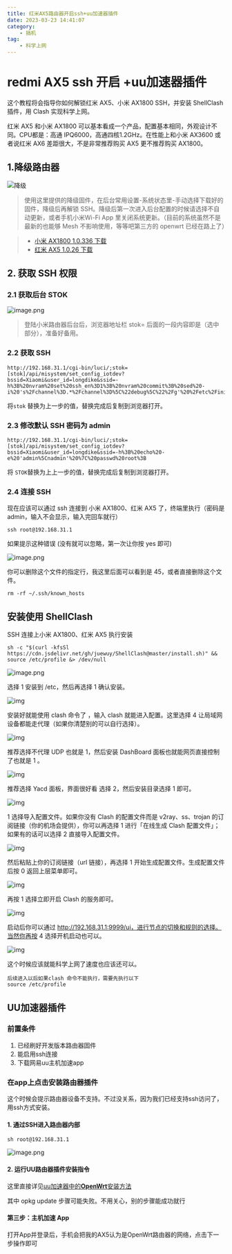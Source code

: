 ```yaml
---
title: 红米AX5路由器开启ssh+uu加速器插件
date: 2023-03-23 14:41:07
category:
    - 搞机
tag:
    - 科学上网 
---
```


# redmi AX5 ssh 开启 +uu加速器插件
这个教程将会指导你如何解锁红米 AX5、小米 AX1800 SSH，并安装 ShellClash 插件，用 Clash 实现科学上网。 

红米 AX5 和小米 AX1800 可以基本看成一个产品，配置基本相同，外观设计不同。CPU都是：高通 IPQ6000，高通四核1.2GHz。在性能上和小米 AX3600 或者说红米 AX6 差距很大，不是非常推荐购买 AX5 更不推荐购买 AX1800。 

## 1.降级路由器
![降级](https://bard-note.oss-cn-hangzhou.aliyuncs.com/img/202303231447059.png)  

> 使用这里提供的降级固件，在后台常用设置-系统状态里-手动选择下载好的固件，降级后再解锁 SSH。降级后第一次进入后台配置的时候请选择不自动更新，或者手机小米Wi-Fi App 里关闭系统更新。（目前的系统虽然不是最新的也能够 Mesh 不影响使用，等等吧第三方的 openwrt 已经在路上了） 

> * [小米 AX1800 1.0.336 下载](https://cdn.cnbj1.fds.api.mi-img.com/xiaoqiang/rom/rm1800/miwifi_rm1800_firmware_fafda_1.0.336.bin)
> * [红米 AX5 1.0.26 下载](https://cdn.cnbj1.fds.api.mi-img.com/xiaoqiang/rom/ra67/miwifi_ra67_all_f3fac_1.0.26.bin)

## 2. 获取 SSH 权限

### 2.1 获取后台 STOK

![image.png](https://bard-note.oss-cn-hangzhou.aliyuncs.com/img/1665988410122-86297696-ed90-404d-8e51-bb29e7dc374a.png)

> 登陆小米路由器后台后，浏览器地址栏 stok= 后面的一段内容即是（选中部分），准备好备用。

### 2.2 获取 SSH

```
http://192.168.31.1/cgi-bin/luci/;stok=[stok]/api/misystem/set_config_iotdev?bssid=Xiaomi&user_id=longdike&ssid=-h%3B%20nvram%20set%20ssh_en%3D1%3B%20nvram%20commit%3B%20sed%20-i%20's%2Fchannel%3D.*%2Fchannel%3D%5C%22debug%5C%22%2Fg'%20%2Fetc%2Finit.d%2Fdropbear%3B%20%2Fetc%2Finit.d%2Fdropbear%20start%3B 
```

将`stok` 替换为上一步的值，替换完成后复制到浏览器打开。

### 2.3 修改默认 SSH 密码为 admin

```
http://192.168.31.1/cgi-bin/luci/;stok=[stok]/api/misystem/set_config_iotdev?bssid=Xiaomi&user_id=longdike&ssid=-h%3B%20echo%20-e%20'admin%5Cnadmin'%20%7C%20passwd%20root%3B 
```

将 `STOK`替换为上上一步的值，替换完成后复制到浏览器打开。

### 2.4 连接 SSH

现在应该可以通过 ssh 连接到 小米 AX1800、红米 AX5 了，终端里执行（密码是 admin，输入不会显示，输入完回车就行）

```
ssh root@192.168.31.1 
```

如果提示这种错误 (没有就可以忽略，第一次让你按 yes 即可)

![image.png](https://bard-note.oss-cn-hangzhou.aliyuncs.com/img/1665988418513-42b42fb5-e34e-4dd7-a5fe-5bdb906a1615.png)

你可以删除这个文件的指定行，我这里后面可以看到是 45，或者直接删除这个文件。

```
rm -rf ~/.ssh/known_hosts 
```

## 安装使用 ShellClash

SSH 连接上小米 AX1800、红米 AX5 执行安装

```
sh -c "$(curl -kfsSl https://cdn.jsdelivr.net/gh/juewuy/ShellClash@master/install.sh)" && source /etc/profile &> /dev/null 
```

![image.png](https://bard-note.oss-cn-hangzhou.aliyuncs.com/img/1665988410725-f5251f65-8f47-446b-bcd6-277e2c278658.png)

选择 1 安装到 /etc，然后再选择 1 确认安装。

![img](https://bard-note.oss-cn-hangzhou.aliyuncs.com/img/1665988412091-f566af57-2b60-4e6a-980a-28ac6ea5ab4b.png)

安装好就能使用 clash 命令了 ，输入 clash 就能进入配置。这里选择 4 让局域网设备都能走代理（如果你清楚别的可以自行选择）。

![img](https://bard-note.oss-cn-hangzhou.aliyuncs.com/img/1665988417281-c79ec77f-cdb1-49ed-b6ad-512a38dd4ecb.png)

推荐选择不代理 UDP 也就是 1，然后安装 DashBoard 面板也就能网页直接控制了也就是 1 。

![img](https://bard-note.oss-cn-hangzhou.aliyuncs.com/img/1665988430529-eaa96afe-98fa-4830-ac23-4864780c5850.png)

推荐选择 Yacd 面板，界面很好看 选择 2，然后安装目录选择 1 即可。

![img](https://bard-note.oss-cn-hangzhou.aliyuncs.com/img/1665988433681-212a8a5d-46c2-4577-a4b5-9b44c556ee88.png)

1 选择导入配置文件。如果你没有 Clash 的配置文件而是 v2ray、ss、trojan 的订阅链接（你的机场会提供），你可以再选择 1 进行「在线生成 Clash 配置文件」；如果有的话可以选择 2 直接导入配置文件。

![img](https://bard-note.oss-cn-hangzhou.aliyuncs.com/img/1665988435684-db6b45e7-eb1e-434a-9977-05df0766056e.png)

然后粘贴上你的订阅链接（url 链接），再选择 1 开始生成配置文件。生成配置文件后按 0 返回上层菜单即可。

![img](https://bard-note.oss-cn-hangzhou.aliyuncs.com/img/1665988437454-8a61ef8b-3c01-4629-9c02-13eb08180991.png)

再按 1 选择立即开启 Clash 的服务即可。

![img](https://bard-note.oss-cn-hangzhou.aliyuncs.com/img/1665988436375-fa1bfb6e-bc3b-423e-a4c9-1609ea01bb0b.png)

启动后你可以通过 http://192.168.31.1:9999/ui，进行节点的切换和规则的选择。当然你再按 4 选择开机启动也可以。

![img](https://bard-note.oss-cn-hangzhou.aliyuncs.com/img/1665988437829-156951fe-438c-4920-9534-9f09225a1b17.png)

这个时候应该就能科学上网了速度也应该还可以。

```
后续进入以后如果clash 命令不能执行，需要先执行以下
source /etc/profile
```

## UU加速器插件

### 前置条件

1. 已经刷好开发版本路由器固件
2. 能启用ssh连接
3. 下载网易uu主机加速app

### 在app上点击安装路由器插件

这个时候会提示路由器设备不支持。不过没关系，因为我们已经支持ssh访问了，用ssh方式安装。

#### 1. 通过SSH进入路由器内部

```
sh root@192.168.31.1
```

![image.png](https://bard-note.oss-cn-hangzhou.aliyuncs.com/img/1665988511569-ce00a7d3-b025-4a95-9ed2-322799537822.png)

#### 2. 运行UU路由器插件安装指令

这里直接详见[uu加速器中的**OpenWrt**安装方法](https://uu.163.com/router/direction.html)

其中 opkg update 步骤可能失败。不用关心，别的步骤能成功就行

#### 第三步：主机加速 App

打开App并登录后，手机会把我的AX5认为是OpenWrt路由器的网络，点击下一步操作即可